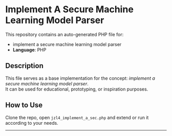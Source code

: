 # Implement A Secure Machine Learning Model Parser

This repository contains an auto-generated PHP file for:

- implement a secure machine learning model parser
- **Language**: PHP

## Description

This file serves as a base implementation for the concept: *implement a secure machine learning model parser*.  
It can be used for educational, prototyping, or inspiration purposes.

## How to Use

Clone the repo, open `jzl4_implement_a_sec.php` and extend or run it according to your needs.

---


